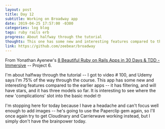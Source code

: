 ```yaml
---
layout: post
title: Day 12
subtitle: Working on Broadway app
date: 2019-04-25 17:57:00 -0300
categories: log blog
tags: ruby rails erb
progress: About halfway through the tutorial
thoughts: This one has some new and interesting features compared to the earlier apps
link: https://github.com/zeebear/broadway
---
```

From Yonathan Ayenew's [8 Beautiful Ruby on Rails Apps in 30 Days & TDD - Immersive](https://www.udemy.com/8-beautiful-ruby-on-rails-apps-in-30-days/) -- Project 6.

I'm about halfway through the tutorial -- I got to video # 100, and Udemy says I'm 75% of the way through the course. This app has some new and interesting features compared to the earlier apps -- it has filtering, and will have stars, and it has three models so far. It is interesting to see where the new 'complications' slot into the basic model 🤓

I'm stopping here for today because I have a headache and can't focus well enough to add images -- he's going to use the Paperclip gem again, so I'll once again try to get Cloudinary and Carrierwave working instead, but I simply don't have the brainpower today.
